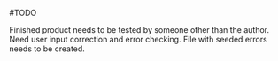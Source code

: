 #TODO

Finished product needs to be tested by someone other than the author.
Need user input correction and error checking.
File with seeded errors needs to be created.


